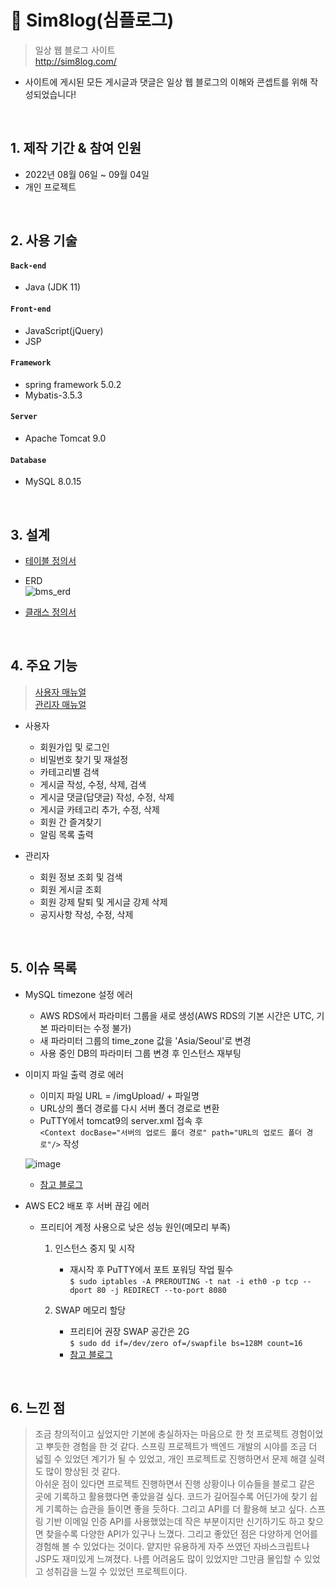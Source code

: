 # 📜 Sim8log(심플로그)
> 일상 웹 블로그 사이트  
> http://sim8log.com/  

- 사이트에 게시된 모든 게시글과 댓글은 일상 웹 블로그의 이해와 콘셉트를 위해 작성되었습니다!

</br>

## 1. 제작 기간 & 참여 인원
- 2022년 08월 06일 ~ 09월 04일
- 개인 프로젝트

</br>

## 2. 사용 기술
#### `Back-end`
  - Java (JDK 11)
#### `Front-end`
  - JavaScript(jQuery)
  - JSP
#### `Framework`
  - spring framework 5.0.2
  - Mybatis-3.5.3
#### `Server`
  - Apache Tomcat 9.0
#### `Database`
  - MySQL 8.0.15

</br>

## 3. 설계
 - [테이블 정의서](https://freckle-web-d61.notion.site/b774b1cf286d4bccb6b444394332f968)  
 - ERD  
  ![bms_erd](https://user-images.githubusercontent.com/98097222/195607307-2de232bc-3903-47b3-b143-3e039f296808.png)
 
 - [클래스 정의서](https://freckle-web-d61.notion.site/17e6f956ff0b4975903c9f4c2519e184)
</br>
 
## 4. 주요 기능
> [사용자 매뉴얼](https://www.notion.so/877fff312e2a4438905768bcc796e263)  
> [관리자 매뉴얼](https://www.notion.so/9e795512a37a4d1aa31317e9e0d9394c)
  
- 사용자
  - 회원가입 및 로그인
  - 비밀번호 찾기 및 재설정
  - 카테고리별 검색
  - 게시글 작성, 수정, 삭제, 검색
  - 게시글 댓글(답댓글) 작성, 수정, 삭제
  - 게시글 카테고리 추가, 수정, 삭제
  - 회원 간 즐겨찾기
  - 알림 목록 출력
  
- 관리자
  - 회원 정보 조회 및 검색
  - 회원 게시글 조회
  - 회원 강제 탈퇴 및 게시글 강제 삭제
  - 공지사항 작성, 수정, 삭제
  
</br>

## 5. 이슈 목록
* MySQL timezone 설정 에러  
  
  - AWS RDS에서 파라미터 그룹을 새로 생성(AWS RDS의 기본 시간은 UTC, 기본 파라미터는 수정 불가)
  - 새 파라미터 그룹의 time_zone 값을 'Asia/Seoul'로 변경
  - 사용 중인 DB의 파라미터 그룹 변경 후 인스턴스 재부팅
  
* 이미지 파일 출력 경로 에러
  
  - 이미지 파일 URL = /imgUpload/ + 파일명
  - URL상의 폴더 경로를 다시 서버 폴더 경로로 변환
  - PuTTY에서 tomcat9의 server.xml 접속 후  
  ``` <Context docBase="서버의 업로드 폴더 경로" path="URL의 업로드 폴더 경로"/> ``` 작성  
    
  ![image](https://user-images.githubusercontent.com/98097222/196160138-1ba5c8b6-465a-4dda-92ab-24be04f49a32.png)
  - [참고 블로그](https://kimfk567.tistory.com/m/85?category=1020109)
    
* AWS EC2 배포 후 서버 끊김 에러
  - 프리티어 계정 사용으로 낮은 성능 원인(메모리 부족)
    
    1. 인스턴스 중지 및 시작
       - 재시작 후 PuTTY에서 포트 포워딩 작업 필수  
       ``` $ sudo iptables -A PREROUTING -t nat -i eth0 -p tcp --dport 80 -j REDIRECT --to-port 8080 ```
      
    2. SWAP 메모리 할당  
       - 프리티어 권장 SWAP 공간은 2G  
       ``` $ sudo dd if=/dev/zero of=/swapfile bs=128M count=16 ```  
       - [참고 블로그](https://velog.io/@chosj1526/%EC%84%9C%EB%B2%84-%EB%81%8A%EA%B9%80)
  
</br>

## 6. 느낀 점
> 조금 창의적이고 싶었지만 기본에 충실하자는 마음으로 한 첫 프로젝트 경험이었고 뿌듯한 경험을 한 것 같다. 스프링 프로젝트가 백엔드 개발의 시야를 조금 더 넓힐 수 있었던 계기가 될 수 있었고, 개인 프로젝트로 진행하면서 문제 해결 실력도 많이 향상된 것 같다.  
> 아쉬운 점이 있다면 프로젝트 진행하면서 진행 상황이나 이슈들을 블로그 같은 곳에 기록하고 활용했다면 좋았을걸 싶다. 코드가 길어질수록 어딘가에 찾기 쉽게 기록하는 습관을 들이면 좋을 듯하다. 그리고 API를 더 활용해 보고 싶다. 스프링 기반 이메일 인증 API를 사용했었는데 작은 부분이지만 신기하기도 하고 찾으면 찾을수록 다양한 API가 있구나 느꼈다.
> 그리고 좋았던 점은 다양하게 언어를 경험해 볼 수 있었다는 것이다. 얕지만 유용하게 자주 쓰였던 자바스크립트나 JSP도 재미있게 느껴졌다.
> 나름 어려움도 많이 있었지만 그만큼 몰입할 수 있었고 성취감을 느낄 수 있었던 프로젝트이다.
